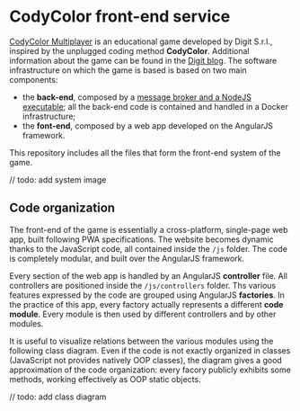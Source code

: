# CodyColor front-end service

[CodyColor Multiplayer](https://codycolor.codemooc.net/#!/) is an educational game developed by Digit S.r.l., inspired by the unplugged coding method **CodyColor**. Additional information about the game can be found in the [Digit blog](https://digit.srl/codycolor-multiplayer-learn-by-having-fun/). The software infrastructure on which the game is based is based on two main components:

* the **back-end**, composed by a [message broker and a NodeJS executable](https://github.com/digit-srl/CodyColorServer); all the back-end code is contained and handled in a Docker infrastructure;
* the **font-end**, composed by a web app developed on the AngularJS framework.

This repository includes all the files that form the front-end system of the game.

// todo: add system image


## Code organization

The front-end of the game is essentially a cross-platform, single-page web app, built following PWA specifications. The website becomes dynamic thanks to the JavaScript code, all contained inside the ```/js``` folder. The code is completely modular, and built over the AngularJS framework. 

Every section of the web app is handled by an AngularJS **controller** file. All controllers are positioned inside the ```/js/controllers``` folder. Ths various features expressed by the code are grouped using AngularJS **factories**. In the practice of this app, every factory actually represents a different **code module**. Every module is then used by different controllers and by other modules.

It is useful to visualize relations between the various modules using the following class diagram. Even if the code is not exactly organized in classes (JavaScript not provides natively OOP classes), the diagram gives a good approximation of the code organization: every facory publicly exhibits some methods, working effectively as OOP static objects.

// todo: add class diagram
